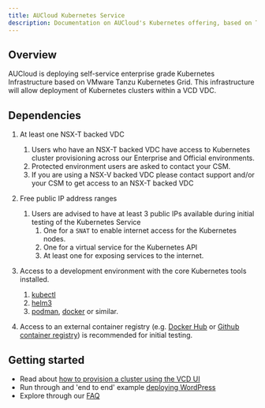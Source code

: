 ```yaml
---
title: AUCloud Kubernetes Service
description: Documentation on AUCloud's Kubernetes offering, based on Tanzu Kubernetes Grid and VMware Cloud Director.
---
```




## Overview 
AUCloud is deploying self-service enterprise grade Kubernetes Infrastructure based on VMware Tanzu Kubernetes Grid.
This infrastructure will allow deployment of Kubernetes clusters within a VCD VDC.


## Dependencies

1. At least one NSX-T backed VDC
    1. Users who have an NSX-T backed VDC have access to Kubernetes cluster provisioning across our Enterprise and Official environments. 
    2. Protected environment users are asked to contact your CSM.
    3. If you are using a NSX-V backed VDC please contact support and/or your CSM to get access to an NSX-T backed VDC 

2. Free public IP address ranges
    1. Users are advised to have at least 3 public IPs available during initial testing of the Kubernetes Service
       1. One for a `SNAT` to enable internet access for the Kubernetes nodes.
       2. One for a virtual service for the Kubernetes API
       3. At least one for exposing services to the internet.

3. Access to a development environment with the core Kubernetes tools installed.
    1. [kubectl](https://kubernetes.io/docs/tasks/tools/)
    2. [helm3](https://helm.sh/docs/intro/install/)
    3. [podman](https://podman.io/getting-started/installation), [docker](https://docs.docker.com/get-docker/) or similar.

4. Access to an external container registry (e.g. [Docker Hub](https://hub.docker.com/) or [Github container registry](https://docs.github.com/en/packages/working-with-a-github-packages-registry/working-with-the-container-registry)) is recommended for initial testing.



## Getting started

- Read about [how to provision a cluster using the VCD UI](./provisioning_clusters_vcd_ui.md)
- Run through and 'end to end' example [deploying WordPress](./deploying_example_wordpress_with_sql.md)
- Explore through our [FAQ](./faq.md)
